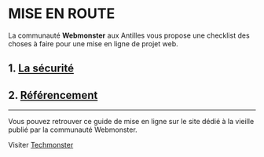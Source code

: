 # MISE EN ROUTE

La communauté **Webmonster** aux Antilles vous propose une checklist des choses à faire pour une mise en ligne de projet web.

## 1. [La sécurité](docs/security.md)
## 2. [Référencement](docs/seo.md)


---

Vous pouvez retrouver ce guide de mise en ligne sur le site dédié à la vieille publié par la communauté Webmonster.

Visiter [Techmonster](https://techmonster.info)
